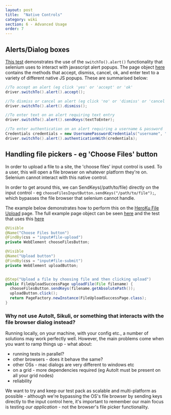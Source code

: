 ```yaml
---
layout: post
title:  "Native Controls"
category: wiki
section: 6 - Advanced Usage
order: 7
---
```


## Alerts/Dialog boxes

[This test](https://github.com/Frameworkium/frameworkium-examples/blob/master/src/test/java/com/heroku/theinternet/tests/web/TheInternetExampleTests.java#233) demonstrates the use of the `switchTo().alert()` functionality that selenium uses to interact with javascript alert popups. The page object [here](https://github.com/Frameworkium/frameworkium-examples/blob/master/src/test/java/com/heroku/theinternet/pages/web/JavaScriptAlertsPage.java) contains the methods that accept, dismiss, cancel, ok, and enter text to a variety of different native JS popups. These are summarised below:

```java
//To accept an alert (eg click 'yes' or 'accept' or 'ok'
driver.switchTo().alert().accept();

//To dismiss or cancel an alert (eg click 'no' or 'dismiss' or 'cancel')
driver.switchTo().alert().dismiss();

//To enter text on an alert requiring text entry
driver.switchTo().alert().sendKeys(textToEnter);

//To enter authentication on an alert requiring a username & password
Credentials credentials = new UsernamePasswordCredentials("username", "password");
driver.switchTo().alert().authenticationWith(credentials);
```

## Handling file pickers - eg 'Choose Files' button

In order to upload a file to a site, the 'choose files' input control is used. To a user, this will open a file browser on whatever platform they're on. Selenium cannot interact with this native control.

In order to get around this, we can SendKeys(/path/to/file) directly on the input control - eg `chooseFilesInputButton.sendKeys("/path/to/file");`, which bypasses the file browser that selenium cannot handle.

The example below demonstrates how to perform this on the [HeroKu File Upload](http://the-internet.herokuapp.com/upload) page. The full example page object can be seen [here](https://github.com/Frameworkium/frameworkium-examples/blob/master/src/test/java/com/heroku/theinternet/pages/web/FileUploadPage.java) and the test that uses this [here](https://github.com/Frameworkium/frameworkium-examples/blob/master/src/test/java/com/heroku/theinternet/tests/web/TheInternetExampleTests.java#L140)

```java
@Visible
@Name("Choose Files button")
@FindBy(css = "input#file-upload")
private WebElement chooseFilesButton;

@Visible
@Name("Upload button")
@FindBy(css = "input#file-submit")
private WebElement uploadButton;


@Step("Upload a file by choosing file and then clicking upload")
public FileUploadSuccessPage uploadFile(File filename) {
  chooseFilesButton.sendKeys(filename.getAbsolutePath());
  uploadButton.click();
  return PageFactory.newInstance(FileUploadSuccessPage.class);
}
```

### Why not use AutoIt, Sikuli, or something that interacts with the file browser dialog instead?

Running locally, on your machine, with your config etc., a number of solutions may work perfectly well. However, the main problems come when you want to ramp things up - what about:
- running tests in parallel?
- other browsers - does it behave the same?
- other OSs - mac dialogs are very different to windows etc
- on a grid - more dependencies required (eg AutoIt must be present on all your grid nodes)
- reliability

We want to try and keep our test pack as scalable and multi-platform as possible - although we're bypassing the OS's file browser by sending keys directly to the input control here, it's important to remember our main focus is testing _our application_ - not the browser's file picker functionality.
